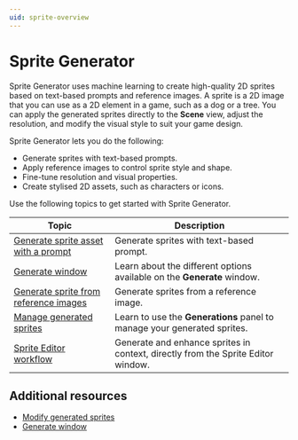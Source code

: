 ```yaml
---
uid: sprite-overview
---
```


# Sprite Generator

Sprite Generator uses machine learning to create high-quality 2D sprites based on text-based prompts and reference images. A sprite is a 2D image that you can use as a 2D element in a game, such as a dog or a tree. You can apply the generated sprites directly to the **Scene** view, adjust the resolution, and modify the visual style to suit your game design.

Sprite Generator lets you do the following: 

* Generate sprites with text-based prompts.
* Apply reference images to control sprite style and shape.
* Fine-tune resolution and visual properties.
* Create stylised 2D assets, such as characters or icons.

Use the following topics to get started with Sprite Generator.

| Topic | Description |
| ----- | ----------- |
| [Generate sprite asset with a prompt](xref:generate-sprite) | Generate sprites with text-based prompt. |
| [Generate window](xref:generate-window-sprite) | Learn about the different options available on the **Generate** window. |
| [Generate sprite from reference images](xref:reference-sprite) | Generate sprites from a reference image. |
| [Manage generated sprites](xref:manage-sprite) | Learn to use the **Generations** panel to manage your generated sprites. |
| [Sprite Editor workflow](https://docs.unity3d.com/Packages/com.unity.2d.enhancers@latest) | Generate and enhance sprites in context, directly from the Sprite Editor window. |

## Additional resources

* [Modify generated sprites](xref:modify-sprite)
* [Generate window](xref:generate-window-sprite)